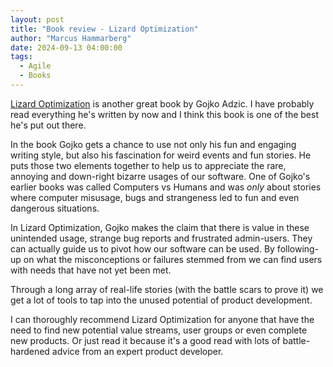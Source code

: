 ```yaml
---
layout: post
title: "Book review - Lizard Optimization"
author: "Marcus Hammarberg"
date: 2024-09-13 04:00:00
tags:
  - Agile
  - Books
---
```


[Lizard Optimization](https://leanpub.com/lizardoptimization) is another great book by Gojko Adzic. I have probably read everything he's written by now and I think this book is one of the best he's put out there.

In the book Gojko gets a chance to use not only his fun and engaging writing style, but also his fascination for weird events and fun stories. He puts those two elements together to help us to appreciate the rare, annoying and down-right bizarre usages of our software. One of Gojko's earlier books was called Computers vs Humans and was *only* about stories where computer misusage, bugs and strangeness led to fun and even dangerous situations.

In Lizard Optimization, Gojko makes the claim that there is value in these unintended usage, strange bug reports and frustrated admin-users. They can actually guide us to pivot how our software can be used. By following-up on what the misconceptions or failures stemmed from we can find users with needs that have not yet been met.

Through a long array of real-life stories (with the battle scars to prove it) we get a lot of tools to tap into the unused potential of product development.

I can thoroughly recommend Lizard Optimization for anyone that have the need to find new potential value streams, user groups or even complete new products. Or just read it because it's a good read with lots of battle-hardened advice from an expert product developer.
